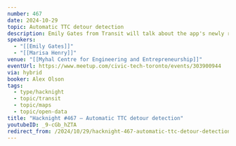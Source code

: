 ```yaml
---
number: 467
date: 2024-10-29
topic: Automatic TTC detour detection
description: Emily Gates from Transit will talk about the app's newly released functionality to detect and share info about TTC detours as they happen.
speakers:
  - "[[Emily Gates]]"
  - "[[Marisa Henry]]"
venue: "[[Myhal Centre for Engineering and Entrepreneurship]]"
eventUrl: https://www.meetup.com/civic-tech-toronto/events/303900944
via: hybrid
booker: Alex Olson
tags:
  - type/hacknight
  - topic/transit
  - topic/maps
  - topic/open-data
title: "Hacknight #467 – Automatic TTC detour detection"
youtubeID: _9-cGb_hZTA
redirect_from: /2024/10/29/hacknight-467-automatic-ttc-detour-detection-with-emily-gates-marisa-henry/
---
```

